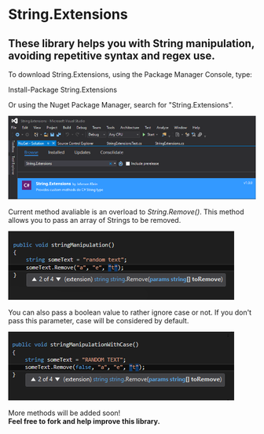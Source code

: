 # String.Extensions
<h2>These library helps you with String manipulation, avoiding repetitive syntax and regex use.</h2>

To download String.Extensions, using the Package Manager Console, type:

Install-Package String.Extensions

Or using the Nuget Package Manager, search for "String.Extensions".

![Alt text](/String.Extensions/img/nuget_download.png?raw=true "Nuget Package")

Current method avaliable is an overload to <i>String.Remove()</i>. 
This method allows you to pass an array of Strings to be removed.

![Alt text](/String.Extensions/img/overload1.png?raw=true "First Overload")

You can also pass a boolean value to rather ignore case or not. If you don't pass this parameter, case will be considered by default.

![Alt text](/String.Extensions/img/overload2.png?raw=true "Second Overload")

More methods will be added soon!
</br>
<b>Feel free to fork and help improve this library.</b>

